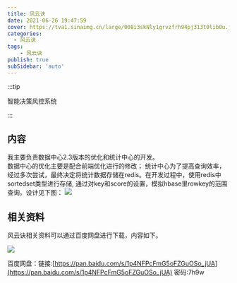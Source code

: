 ```yaml
---
title: 风云诀
date: 2021-06-26 19:47:59
cover: https://tva1.sinaimg.cn/large/008i3skNly1grvzfrh94pj313t0lib0u.jpg
categories:
  - 风云诀
tags:
    - 风云诀
publish: true
subSidebar: 'auto'
---
```


:::tip 

智能决策风控系统

:::


<!-- more -->

## 内容

我主要负责数据中心2.3版本的优化和统计中心的开发。    
数据中心的优化主要是配合前端优化进行的修改；
统计中心为了提高查询效率，经过多次尝试，最终决定将统计数据存储在redis。在开发过程中，使用redis中sortedset类型进行存储,
通过对key和score的设置，模拟hbase里rowkey的范围查询。设计见下图：
![](https://tva1.sinaimg.cn/large/008i3skNly1grvzbl3khkj316o0seq8f.jpg)

## 相关资料

风云诀相关资料可以通过百度网盘进行下载，内容如下。

![](https://tva1.sinaimg.cn/large/008i3skNly1grvz1q1tz7j31ze0tmtme.jpg)

百度网盘：链接:[https://pan.baidu.com/s/1p4NFPcFmG5oFZGuOSo_jUA](https://pan.baidu.com/s/1p4NFPcFmG5oFZGuOSo_jUA)  密码:7h9w
